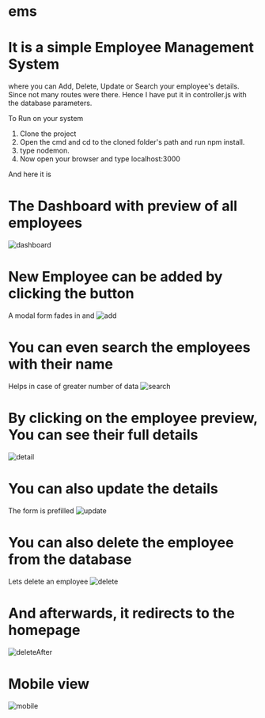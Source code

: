 # ems

# It is a simple Employee Management System
where you can Add, Delete, Update or Search your employee's details. Since not many routes were there. Hence I have put it in controller.js with the database parameters.

To Run on your system

1. Clone the project
2. Open the cmd and cd to the cloned folder's path and run npm install.
3. type nodemon.
4. Now open your browser and type localhost:3000

And here it is

# The Dashboard with preview of all employees 
![dashboard](https://user-images.githubusercontent.com/31370134/63966616-4791aa80-cab9-11e9-8ea5-6746365c8fc7.png)

# New Employee can be added by clicking the button
A modal form fades in and
![add](https://user-images.githubusercontent.com/31370134/63966634-51b3a900-cab9-11e9-8bde-97eec459fc8e.png)

# You can even search the employees with their name
Helps in case of greater number of data
![search](https://user-images.githubusercontent.com/31370134/63966642-55dfc680-cab9-11e9-9788-175a87438497.png)

# By clicking on the employee preview, You can see their full details
![detail](https://user-images.githubusercontent.com/31370134/63966655-5a0be400-cab9-11e9-9278-b6fd78d556d6.png)

# You can also update the details
The form is prefilled
![update](https://user-images.githubusercontent.com/31370134/63966663-5e380180-cab9-11e9-9c72-88ba43dbc988.png)

# You can also delete the employee from the database
Lets delete an employee
![delete](https://user-images.githubusercontent.com/31370134/63966671-62641f00-cab9-11e9-93e4-80ecf4eb2b04.png)

# And afterwards, it redirects to the homepage
![deleteAfter](https://user-images.githubusercontent.com/31370134/63966674-64c67900-cab9-11e9-90f6-08dbf912c824.png)

# Mobile view
![mobile](https://user-images.githubusercontent.com/31370134/63966685-6a23c380-cab9-11e9-95df-a6d2784d855c.png)
